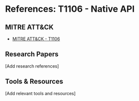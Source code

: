 # References: T1106 - Native API

## MITRE ATT&CK
- [MITRE ATT&CK - T1106](https://attack.mitre.org/techniques/T1106/)

## Research Papers
[Add research references]

## Tools & Resources
[Add relevant tools and resources]
